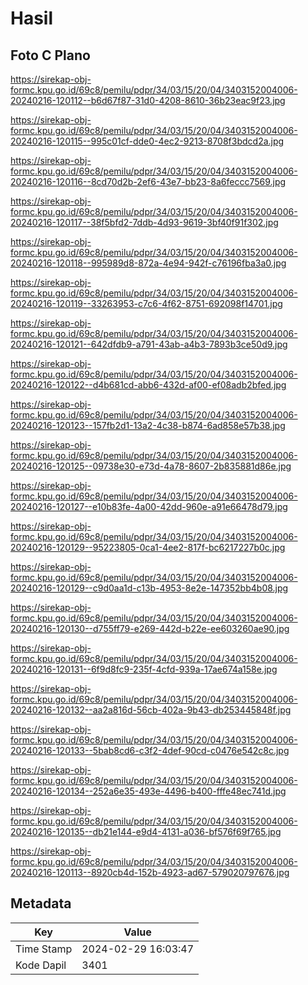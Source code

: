 # Hasil

## Foto C Plano

https://sirekap-obj-formc.kpu.go.id/69c8/pemilu/pdpr/34/03/15/20/04/3403152004006-20240216-120112--b6d67f87-31d0-4208-8610-36b23eac9f23.jpg

https://sirekap-obj-formc.kpu.go.id/69c8/pemilu/pdpr/34/03/15/20/04/3403152004006-20240216-120115--995c01cf-dde0-4ec2-9213-8708f3bdcd2a.jpg

https://sirekap-obj-formc.kpu.go.id/69c8/pemilu/pdpr/34/03/15/20/04/3403152004006-20240216-120116--8cd70d2b-2ef6-43e7-bb23-8a6feccc7569.jpg

https://sirekap-obj-formc.kpu.go.id/69c8/pemilu/pdpr/34/03/15/20/04/3403152004006-20240216-120117--38f5bfd2-7ddb-4d93-9619-3bf40f91f302.jpg

https://sirekap-obj-formc.kpu.go.id/69c8/pemilu/pdpr/34/03/15/20/04/3403152004006-20240216-120118--995989d8-872a-4e94-942f-c76196fba3a0.jpg

https://sirekap-obj-formc.kpu.go.id/69c8/pemilu/pdpr/34/03/15/20/04/3403152004006-20240216-120119--33263953-c7c6-4f62-8751-692098f14701.jpg

https://sirekap-obj-formc.kpu.go.id/69c8/pemilu/pdpr/34/03/15/20/04/3403152004006-20240216-120121--642dfdb9-a791-43ab-a4b3-7893b3ce50d9.jpg

https://sirekap-obj-formc.kpu.go.id/69c8/pemilu/pdpr/34/03/15/20/04/3403152004006-20240216-120122--d4b681cd-abb6-432d-af00-ef08adb2bfed.jpg

https://sirekap-obj-formc.kpu.go.id/69c8/pemilu/pdpr/34/03/15/20/04/3403152004006-20240216-120123--157fb2d1-13a2-4c38-b874-6ad858e57b38.jpg

https://sirekap-obj-formc.kpu.go.id/69c8/pemilu/pdpr/34/03/15/20/04/3403152004006-20240216-120125--09738e30-e73d-4a78-8607-2b835881d86e.jpg

https://sirekap-obj-formc.kpu.go.id/69c8/pemilu/pdpr/34/03/15/20/04/3403152004006-20240216-120127--e10b83fe-4a00-42dd-960e-a91e66478d79.jpg

https://sirekap-obj-formc.kpu.go.id/69c8/pemilu/pdpr/34/03/15/20/04/3403152004006-20240216-120129--95223805-0ca1-4ee2-817f-bc6217227b0c.jpg

https://sirekap-obj-formc.kpu.go.id/69c8/pemilu/pdpr/34/03/15/20/04/3403152004006-20240216-120129--c9d0aa1d-c13b-4953-8e2e-147352bb4b08.jpg

https://sirekap-obj-formc.kpu.go.id/69c8/pemilu/pdpr/34/03/15/20/04/3403152004006-20240216-120130--d755ff79-e269-442d-b22e-ee603260ae90.jpg

https://sirekap-obj-formc.kpu.go.id/69c8/pemilu/pdpr/34/03/15/20/04/3403152004006-20240216-120131--6f9d8fc9-235f-4cfd-939a-17ae674a158e.jpg

https://sirekap-obj-formc.kpu.go.id/69c8/pemilu/pdpr/34/03/15/20/04/3403152004006-20240216-120132--aa2a816d-56cb-402a-9b43-db253445848f.jpg

https://sirekap-obj-formc.kpu.go.id/69c8/pemilu/pdpr/34/03/15/20/04/3403152004006-20240216-120133--5bab8cd6-c3f2-4def-90cd-c0476e542c8c.jpg

https://sirekap-obj-formc.kpu.go.id/69c8/pemilu/pdpr/34/03/15/20/04/3403152004006-20240216-120134--252a6e35-493e-4496-b400-fffe48ec741d.jpg

https://sirekap-obj-formc.kpu.go.id/69c8/pemilu/pdpr/34/03/15/20/04/3403152004006-20240216-120135--db21e144-e9d4-4131-a036-bf576f69f765.jpg

https://sirekap-obj-formc.kpu.go.id/69c8/pemilu/pdpr/34/03/15/20/04/3403152004006-20240216-120113--8920cb4d-152b-4923-ad67-579020797676.jpg


## Metadata

| Key        | Value               |
| ---------- | ------------------- |
| Time Stamp | 2024-02-29 16:03:47 |
| Kode Dapil | 3401                |



